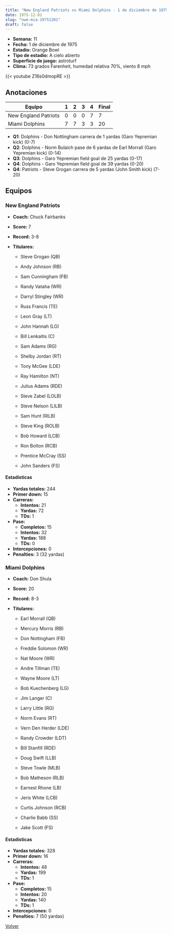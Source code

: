 ```yaml
---
title: "New England Patriots vs Miami Dolphins - 1 de diciembre de 1975"
date: 1975-12-01
slug: "nwe-mia-19751201"
draft: false
---
```


- **Semana:** 11
- **Fecha:** 1 de diciembre de 1975
- **Estadio:** Orange Bowl
- **Tipo de estadio:** A cielo abierto
- **Superficie de juego:** astroturf
- **Clima:** 73 grados Farenheit, humedad relativa 70%, viento 8 mph


{{< youtube Z16s0dmopRE >}}


## Anotaciones
| Equipo | 1 | 2 | 3 | 4 | Final |
|--------|---|---|---|---|-------|
| New England Patriots  | 0 | 0 | 0 | 7  | 7 |
| Miami Dolphins  | 7 | 7 | 3 | 3  | 20 |
- **Q1**: Dolphins - Don Nottingham carrera de 1 yardas (Garo Yepremian kick) (0-7)
- **Q2**: Dolphins - Norm Bulaich pase de 6 yardas de Earl Morrall (Garo Yepremian kick) (0-14)
- **Q3**: Dolphins - Garo Yepremian field goal de 25 yardas (0-17)
- **Q4**: Dolphins - Garo Yepremian field goal de 39 yardas (0-20)
- **Q4**: Patriots - Steve Grogan carrera de 5 yardas (John Smith kick) (7-20)


## Equipos


### New England Patriots
* **Coach:** Chuck Fairbanks
* **Score:** 7
* **Record:** 3-8
* **Titulares:** 

  * Steve Grogan (QB) 

  * Andy Johnson (RB) 

  * Sam Cunningham (FB) 

  * Randy Vataha (WR) 

  * Darryl Stingley (WR) 

  * Russ Francis (TE) 

  * Leon Gray (LT) 

  * John Hannah (LG) 

  * Bill Lenkaitis (C) 

  * Sam Adams (RG) 

  * Shelby Jordan (RT) 

  * Tony McGee (LDE) 

  * Ray Hamilton (NT) 

  * Julius Adams (RDE) 

  * Steve Zabel (LOLB) 

  * Steve Nelson (LILB) 

  * Sam Hunt (RILB) 

  * Steve King (ROLB) 

  * Bob Howard (LCB) 

  * Ron Bolton (RCB) 

  * Prentice McCray (SS) 

  * John Sanders (FS) 

#### Estadísticas
* **Yardas totales:** 244
* **Primer down:** 15
* **Carreras:**
  * **Intentos:** 21
  * **Yardas:** 72
  * **TDs:** 1
* **Pase:**
  * **Completos:** 15
  * **Intentos:** 32
  * **Yardas:** 188
  * **TDs:** 0
* **Intercepciones:** 0
* **Penalties:** 3 (32 yardas)

### Miami Dolphins
* **Coach:** Don Shula
* **Score:** 20
* **Record:** 8-3
* **Titulares:** 

  * Earl Morrall (QB) 

  * Mercury Morris (RB) 

  * Don Nottingham (FB) 

  * Freddie Solomon (WR) 

  * Nat Moore (WR) 

  * Andre Tillman (TE) 

  * Wayne Moore (LT) 

  * Bob Kuechenberg (LG) 

  * Jim Langer (C) 

  * Larry Little (RG) 

  * Norm Evans (RT) 

  * Vern Den Herder (LDE) 

  * Randy Crowder (LDT) 

  * Bill Stanfill (RDE) 

  * Doug Swift (LLB) 

  * Steve Towle (MLB) 

  * Bob Matheson (RLB) 

  * Earnest Rhone (LB) 

  * Jeris White (LCB) 

  * Curtis Johnson (RCB) 

  * Charlie Babb (SS) 

  * Jake Scott (FS) 

#### Estadísticas
* **Yardas totales:** 328
* **Primer down:** 16
* **Carreras:**
  * **Intentos:** 48
  * **Yardas:** 199
  * **TDs:** 1
* **Pase:**
  * **Completos:** 15
  * **Intentos:** 20
  * **Yardas:** 140
  * **TDs:** 1
* **Intercepciones:** 0
* **Penalties:** 7 (50 yardas)


[Volver](/historia/1975)
